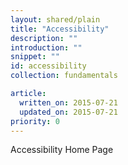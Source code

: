 ```yaml
---
layout: shared/plain
title: "Accessibility"
description: ""
introduction: ""
snippet: ""
id: accessibility
collection: fundamentals

article:
  written_on: 2015-07-21
  updated_on: 2015-07-21
priority: 0
---
```


Accessibility Home Page
